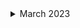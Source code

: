<details>
<summary>March 2023</summary>

1. [How To Make Voxel Art With Free Tools (A Beginner's Guide) (#Shorts)](https://youtube.com/shorts/GaK2gH8NGcc?feature=share)
1. [How to Export From MagicaVoxel - Voxel Art Tutorial](https://youtu.be/65epc88TBRg)
1. [Adobe Firefly: Future Explorations](https://youtu.be/_sJfNfMAQHw)
1. [Github: polygonal art: rh12503/triangula](https://github.com/rh12503/triangula/releases/tag/v1.2.0)
1. []()
1. []()
1. []()
1. []()

</details>
